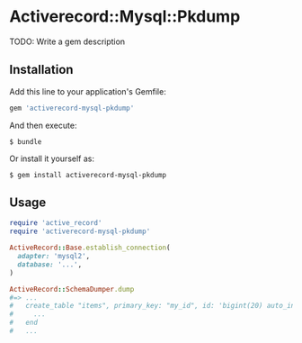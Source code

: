 # Activerecord::Mysql::Pkdump

TODO: Write a gem description

## Installation

Add this line to your application's Gemfile:

```ruby
gem 'activerecord-mysql-pkdump'
```

And then execute:

    $ bundle

Or install it yourself as:

    $ gem install activerecord-mysql-pkdump

## Usage

```ruby
require 'active_record'
require 'activerecord-mysql-pkdump'

ActiveRecord::Base.establish_connection(
  adapter: 'mysql2',
  database: '...',
)

ActiveRecord::SchemaDumper.dump
#=> ...
#   create_table "items", primary_key: "my_id", id: 'bigint(20) auto_increment PRIMARY KEY', force: true do |t|
#     ...
#   end
#   ...
```
